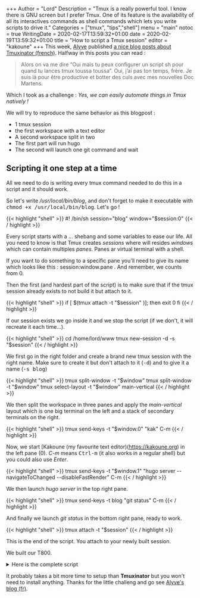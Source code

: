 +++
Author = "Lord"
Description = "Tmux is a really powerful tool. I know there is GNU screen but I prefer Tmux. One of its feature is the availability of all its interactives commands as shell commands which lets you write scripts to drive it."
Categories = ["tmux", "tips","shell"]
menu = "main"
notoc = true
WritingDate = 2020-02-17T13:59:32+01:00
date = 2020-02-19T13:59:32+01:00
title = "How to script a Tmux session"
editor = "kakoune"
+++
This week, [Alyve](https://hostux.social/@Alyve) published [a nice blog posts about Tmuxinator (french)](https://www.alyve.be/informatique/2020/02/16/tmuxinator.html).
Halfway in this posts you can read :

> Alors on va me dire “Oui mais tu peux configurer un script sh pour quand tu lances tmux toussa toussa”. Oui, j’ai pas ton temps, frère. Je suis là pour être productive et botter des culs avec mes nouvelles Doc Martens.

Which I took as a challenge : *Yes, we can easily automate things in Tmux natively !*

We will try to reproduce the same behavior as this blogpost :

  - 1 tmux session
  - the first workspace with a text editor
  - A second workspace split in two
  - The first part will run hugo
  - The second will launch one git command and wait

## Scripting it one step at a time
All we need to do is writing every tmux command needed to do this in a script and it should work.

So let's write */usr/local/bin/blog*, and don't forget to make it executable with <kbd>chmod +x /usr/local/bin/blog</kbd>.
Let's go !


{{< highlight "shell" >}}
#! /bin/sh
session="blog"
window="$session:0"
{{< / highlight >}}

Every script starts with a … shebang and some variables to ease our life.
All you need to know is that Tmux creates *sessions* where will resides *windows* which can contain multiples *panes*.
Panes ar virtual terminal with a shell.

If you want to do something to a specific pane you'll need to give its name which looks like this : session:window.pane .
And remember, we counts from 0.

Then the first (and hardest part of the script) is to make sure that if the tmux session already exists to not build it but attach to it.

{{< highlight "shell" >}}
if [ $(tmux attach -t "$session" )]; then
  exit 0
fi
{{< / highlight >}}

If our session exists we go inside it and we stop the script (if we don't, it will recreate it each time…).


{{< highlight "shell" >}}
cd /home/lord/www
tmux new-session -d -s "$session"
{{< / highlight >}}

We first go in the right folder and create a brand new tmux session with the right name.
Make sure to create it but don't attach to it (<kbd>-d</kbd>) and to give it a name (<kbd>-s blog</kbd>)

{{< highlight "shell" >}}
tmux split-window -t "$window"
tmux split-window -t "$window"
tmux select-layout -t "$window" main-vertical
{{< / highlight >}}

We then split the workspace in three panes and apply the *main-vertical* layout which is one big terminal on the left and a stack of secondary terminals on the right.

{{< highlight "shell" >}}
tmux send-keys -t "$window.0" "kak" C-m
{{< / highlight >}}

Now, we start [Kakoune (my favourite text editor)(https://kakoune.org) in the left pane (0).
*C-m* means <kbd>Ctrl-m</kbd> (it also works in a regular shell) but you could also use *Enter*.

{{< highlight "shell" >}}
tmux send-keys -t "$window.1" "hugo server --navigateToChanged --disableFastRender" C-m
{{< / highlight >}}

We then launch *hugo server* in the top right pane.

{{< highlight "shell" >}}
tmux send-keys -t blog "git status" C-m
{{< / highlight >}}

And finally we launch *git status* in the bottom right pane, ready to work.

{{< highlight "shell" >}}
tmux attach -t "$session"
{{< / highlight >}}

This is the end of the script.
You attach to your newly built session.

We built our T800.

<details><summary>Here is the complete script</summary>
{{< highlight "shell" >}}
#! /bin/sh
session="blog"
window="$session:0"

if [ $(tmux attach -t "$session") ]; then
  exit 0
fi

cd /home/lord/www
tmux new-session -d -s "$session"

tmux split-window -t "$window"
tmux split-window -t "$window"
tmux select-layout -t "$window" main-vertical

tmux send-keys -t "$window.0" "kak" C-m
tmux send-keys -t "$window.1" "hugo server --navigateToChanged --disableFastRender" C-m
tmux send-keys -t "$window.2" "git status" C-m

tmux attach -t "$session"
{{< / highlight >}}
</details>

It probably takes a bit more time to setup than **Tmuxinator** but you won't need to install anything.
Thanks for the little challeng and go see [Alyve's blog (fr)](https://www.alyve.be).
